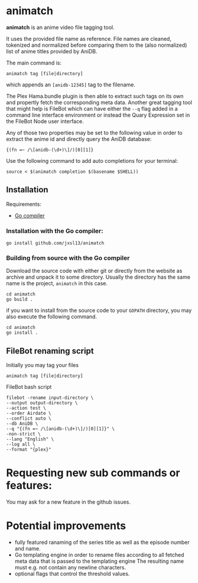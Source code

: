 # animatch

**animatch** is an anime video file tagging tool.

It uses the provided file name as reference. File names are cleaned, tokenized and normalized 
before comparing them to the (also normalized) list of anime titles provided by AniDB.

The main command is:
```shell
animatch tag [file|directory]
````
which appends an `[anidb-12345]` tag to the filename.

The Plex Hama.bundle plugin is then able to extract such tags on its own and propertly fetch the 
corresponding meta data. Another great tagging tool that might help is FileBot which can have 
either the `--q` flag added in a command line interface environment or instead the Quary Expression 
set in the FileBot Node user interface. 

Any of those two properties may be set to the following value in order to extract the anime id 
and directly query the AniDB database:

```
{(fn =~ /\[anidb-(\d+)\]/)[0][1]}
```

Use the following command to add auto completions for your terminal:

```shell
source < $(animatch completion $(basename $SHELL))
```

## Installation

Requirements:

- [Go compiler](https://go.dev/dl/)


### Installation with the Go compiler:

```shell
go install github.com/jxsl13/animatch
```

### Building from source with the Go compiler

Download the source code with either git or directly from the website as archive 
and unpack it to some directory. Usually the directory has the same name is the 
project, `animatch` in this case.

```shell
cd animatch
go build .
```

if you want to install from the source code to your `GOPATH` directory, you may 
also execute the following command.

```shell
cd animatch
go install .
```

## FileBot renaming script

Initially you may tag your files
```shell
animatch tag [file|directory]
```

FileBot bash script
```shell
filebot -rename input-directory \
--output output-directory \
--action test \
--order Airdate \
--conflict auto \
--db AniDB \
--q "{(fn =~ /\[anidb-(\d+)\]/)[0][1]}" \
-non-strict \
--lang "English" \
--log all \
--format "{plex}"
```

# Requesting new sub commands or features:

You may ask for a new feature in the github issues.


# Potential improvements

- fully featured ranaming of the series title as well as the episode number and name.
- Go templating engine in order to rename files according to all fetched meta data that is passed to the templating engine The resulting name must e.g. not contain any newline characters.
- optional flags that control the threshold values.


